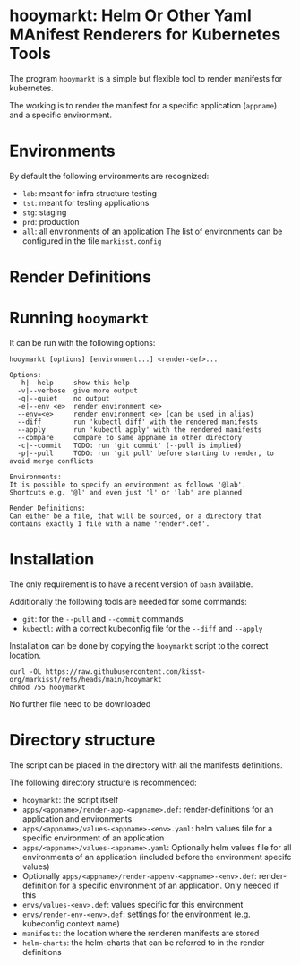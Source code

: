 # hooymarkt: Helm Or Other Yaml MAnifest Renderers for Kubernetes Tools

The program `hooymarkt` is a simple but flexible tool to render manifests for kubernetes.

The working is to render the manifest for a specific application (`appname`) and a specific environment.

# Environments
By default the following environments are recognized:
- `lab`: meant for infra structure testing
- `tst`: meant for testing applications
- `stg`: staging
- `prd`: production
- `all`: all environments of an application
The list of environments can be configured in the file `markisst.config`

# Render Definitions


# Running `hooymarkt`
It can be run with the following options:

```
hooymarkt [options] [environment...] <render-def>...

Options:
  -h|--help     show this help
  -v|--verbose  give more output
  -q|--quiet    no output
  -e|--env <e>  render environment <e>
  --env=<e>     render environment <e> (can be used in alias)
  --diff        run 'kubectl diff' with the rendered manifests
  --apply       run 'kubectl apply' with the rendered manifests
  --compare     compare to same appname in other directory
  -c|--commit   TODO: run 'git commit' (--pull is implied)
  -p|--pull     TODO: run 'git pull' before starting to render, to avoid merge conflicts

Environments:
It is possible to specify an environment as follows '@lab'.
Shortcuts e.g. '@l' and even just 'l' or 'lab' are planned

Render Definitions:
Can either be a file, that will be sourced, or a directory that contains exactly 1 file with a name 'render*.def'.
```

# Installation
The only requirement is to have a recent version of `bash` available.

Additionally the following tools are needed for some commands:
- `git`: for the `--pull` and `--commit` commands
- `kubectl`: with a correct kubeconfig file for the `--diff` and `--apply`

Installation can be done by copying the `hooymarkt` script to the correct location.
```
curl -OL https://raw.githubusercontent.com/kisst-org/markisst/refs/heads/main/hooymarkt
chmod 755 hooymarkt
```
No further file need to be downloaded

# Directory structure
The script can be placed in the directory with all the manifests definitions.

The following directory structure is recommended:
- `hooymarkt`: the script itself
- `apps/<appname>/render-app-<appname>.def`: render-definitions for an application and environments
- `apps/<appname>/values-<appname>-<env>.yaml`: helm values file for a specific environment of an application
- `apps/<appname>/values-<appname>.yaml`: Optionally helm values file for all environments of an application (included before the environment specifc values)
- Optionally `apps/<appname>/render-appenv-<appname>-<env>.def`: render-definition for a specific environment of an application. Only needed if this
- `envs/values-<env>.def`: values specific for this environment
- `envs/render-env-<env>.def`: settings for the environment (e.g. kubeconfig context name)
- `manifests`: the location where the renderen manifests are stored
- `helm-charts`: the helm-charts that can be referred to in the render definitions
